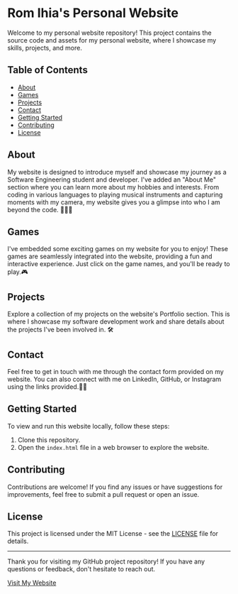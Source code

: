 # Rom Ihia's Personal Website

Welcome to my personal website repository! This project contains the source code and assets for my personal website, where I showcase my skills, projects, and more.

## Table of Contents

- [About](#about)
- [Games](#games)
- [Projects](#projects)
- [Contact](#contact)
- [Getting Started](#getting-started)
- [Contributing](#contributing)
- [License](#license)

## About

My website is designed to introduce myself and showcase my journey as a Software Engineering student and developer. I've added an "About Me" section where you can learn more about my hobbies and interests. From coding in various languages to playing musical instruments and capturing moments with my camera, my website gives you a glimpse into who I am beyond the code. 🚀🎸📸
## Games

I've embedded some exciting games on my website for you to enjoy! These games are seamlessly integrated into the website, providing a fun and interactive experience. Just click on the game names, and you'll be ready to play.🎮

## Projects

Explore a collection of my projects on the website's Portfolio section. This is where I showcase my software development work and share details about the projects I've been involved in. 🛠️

## Contact

Feel free to get in touch with me through the contact form provided on my website. You can also connect with me on LinkedIn, GitHub, or Instagram using the links provided.📧📱

## Getting Started

To view and run this website locally, follow these steps:

1. Clone this repository.
2. Open the `index.html` file in a web browser to explore the website.

## Contributing

Contributions are welcome! If you find any issues or have suggestions for improvements, feel free to submit a pull request or open an issue.

## License

This project is licensed under the MIT License - see the [LICENSE](LICENSE) file for details.

---

Thank you for visiting my GitHub project repository! If you have any questions or feedback, don't hesitate to reach out.

[Visit My Website](https://romihia.github.io/My-profile-landing-page/)
